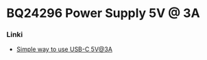 
# BQ24296 Power Supply 5V @ 3A

### Linki
* [Simple way to use USB-C 5V@3A](https://forum.digikey.com/t/simple-way-to-use-usb-type-c-to-get-5v-at-up-to-3a-15w/7016)


